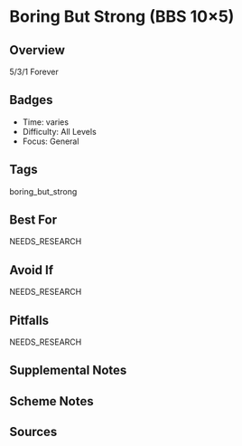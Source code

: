 # Boring But Strong (BBS 10×5)


## Overview
5/3/1 Forever

## Badges
- Time: varies
- Difficulty: All Levels
- Focus: General

## Tags
boring_but_strong

## Best For
NEEDS_RESEARCH

## Avoid If
NEEDS_RESEARCH

## Pitfalls
NEEDS_RESEARCH

## Supplemental Notes


## Scheme Notes


## Sources


